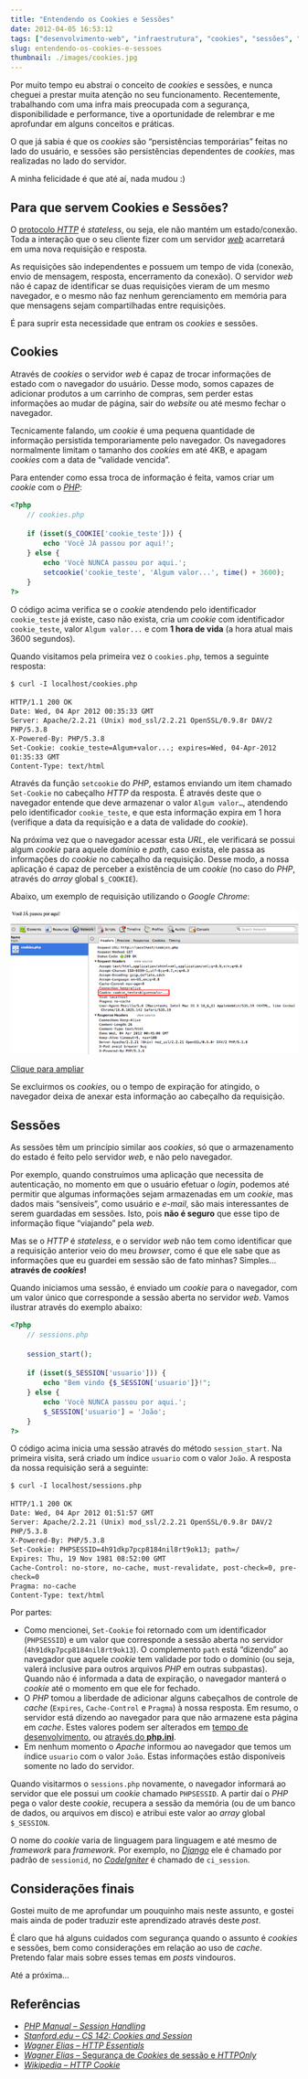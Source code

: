 ```yaml
---
title: "Entendendo os Cookies e Sessões"
date: 2012-04-05 16:53:12
tags: ["desenvolvimento-web", "infraestrutura", "cookies", "sessões", "php"]
slug: entendendo-os-cookies-e-sessoes
thumbnail: ./images/cookies.jpg
---
```


Por muito tempo eu abstrai o conceito de
_cookies_ e sessões, e nunca cheguei a prestar muita atenção no seu
funcionamento. Recentemente, trabalhando com uma infra mais preocupada
com a segurança, disponibilidade e performance, tive a oportunidade de
relembrar e me aprofundar em alguns conceitos e práticas.

O que já sabia é que os _cookies_ são “persistências temporárias” feitas
no lado do usuário, e sessões são persistências dependentes de
_cookies_, mas realizadas no lado do servidor.

A minha felicidade é que até aí, nada mudou :)

## Para que servem Cookies e Sessões?

O [protocolo *HTTP*][] é _stateless_, ou seja, ele não mantém um
estado/conexão. Toda a interação que o seu cliente fizer com um servidor
[*web*][] acarretará em uma nova requisição e resposta.

As requisições são independentes e possuem um tempo de vida (conexão,
envio de mensagem, resposta, encerramento da conexão). O servidor _web_
não é capaz de identificar se duas requisições vieram de um mesmo
navegador, e o mesmo não faz nenhum gerenciamento em memória para que
mensagens sejam compartilhadas entre requisições.

É para suprir esta necessidade que entram os _cookies_ e sessões.

## Cookies

Através de _cookies_ o servidor _web_ é capaz de trocar informações de
estado com o navegador do usuário. Desse modo, somos capazes de
adicionar produtos a um carrinho de compras, sem perder estas
informações ao mudar de página, sair do _website_ ou até mesmo fechar o
navegador.

Tecnicamente falando, um _cookie_ é uma pequena quantidade de informação
persistida temporariamente pelo navegador. Os navegadores normalmente
limitam o tamanho dos _cookies_ em até 4KB, e apagam _cookies_ com a
data de “validade vencida”.

Para entender como essa troca de informação é feita, vamos criar um
_cookie_ com o [*PHP*][]:

```php
<?php
    // cookies.php

    if (isset($_COOKIE['cookie_teste'])) {
        echo 'Você JÁ passou por aqui!';
    } else {
        echo 'Você NUNCA passou por aqui.';
        setcookie('cookie_teste', 'Algum valor...', time() + 3600);
    }
?>
```

O código acima verifica se o _cookie_ atendendo pelo identificador
`cookie_teste` já existe, caso não exista, cria um _cookie_ com
identificador `cookie_teste`, valor `Algum valor...` e com **1
hora de vida** (a hora atual mais 3600 segundos).

Quando visitamos pela primeira vez o `cookies.php`, temos a seguinte
resposta:

```text
$ curl -I localhost/cookies.php

HTTP/1.1 200 OK
Date: Wed, 04 Apr 2012 00:35:33 GMT
Server: Apache/2.2.21 (Unix) mod_ssl/2.2.21 OpenSSL/0.9.8r DAV/2 PHP/5.3.8
X-Powered-By: PHP/5.3.8
Set-Cookie: cookie_teste=Algum+valor...; expires=Wed, 04-Apr-2012 01:35:33 GMT
Content-Type: text/html
```

Através da função `setcookie` do _PHP_, estamos enviando um item
chamado `Set-Cookie` no cabeçalho _HTTP_ da resposta. É através deste
que o navegador entende que deve armazenar o valor `Algum valor…`,
atendendo pelo identificador `cookie_teste`, e que esta informação
expira em 1 hora (verifique a data da requisição e a data de validade do
_cookie_).

Na próxima vez que o navegador acessar esta _URL_, ele verificará se
possui algum _cookie_ para aquele domínio e _path_, caso exista, ele
passa as informações do _cookie_ no cabeçalho da requisição. Desse modo,
a nossa aplicação é capaz de perceber a existência de um _cookie_ (no
caso do _PHP_, através do _array_ global `$_COOKIE`).

Abaixo, um exemplo de requisição utilizando o _Google Chrome_:

!["Item cookie no cabeçalho de resposta da requisição HTTP"](./images/exemplo-php-cookies.png "Item cookie no cabeçalho de resposta da requisição HTTP")

[Clique para ampliar](/images/blog/exemplo-php-cookies.png)

Se excluirmos os _cookies_, ou o tempo de expiração for atingido, o
navegador deixa de anexar esta informação ao cabeçalho da requisição.

## Sessões

As sessões têm um princípio similar aos _cookies_, só que o
armazenamento do estado é feito pelo servidor _web_, e não pelo
navegador.

Por exemplo, quando construímos uma aplicação que necessita de
autenticação, no momento em que o usuário efetuar o _login_, podemos até
permitir que algumas informações sejam armazenadas em um _cookie_, mas
dados mais “sensíveis”, como usuário e _e-mail_, são mais interessantes
de serem guardadas em sessões. Isto, pois **não é seguro** que esse tipo
de informação fique “viajando” pela _web_.

Mas se o _HTTP_ é _stateless_, e o servidor _web_ não tem como
identificar que a requisição anterior veio do meu _browser_, como é que
ele sabe que as informações que eu guardei em sessão são de fato minhas?
Simples… **através de _cookies_!**

Quando iniciamos uma sessão, é enviado um _cookie_ para o navegador, com
um valor único que corresponde a sessão aberta no servidor _web_. Vamos
ilustrar através do exemplo abaixo:

```php
<?php
    // sessions.php

    session_start();

    if (isset($_SESSION['usuario'])) {
        echo "Bem vindo {$_SESSION['usuario']}!";
    } else {
        echo 'Você NUNCA passou por aqui.';
        $_SESSION['usuario'] = 'João';
    }
?>
```

O código acima inicia uma sessão através do método `session_start`.
Na primeira visita, será criado um índice `usuario` com o valor
`João`. A resposta da nossa requisição será a seguinte:

```text
$ curl -I localhost/sessions.php

HTTP/1.1 200 OK
Date: Wed, 04 Apr 2012 01:51:57 GMT
Server: Apache/2.2.21 (Unix) mod_ssl/2.2.21 OpenSSL/0.9.8r DAV/2 PHP/5.3.8
X-Powered-By: PHP/5.3.8
Set-Cookie: PHPSESSID=4h91dkp7pcp8184nil8rt9ok13; path=/
Expires: Thu, 19 Nov 1981 08:52:00 GMT
Cache-Control: no-store, no-cache, must-revalidate, post-check=0, pre-check=0
Pragma: no-cache
Content-Type: text/html
```

Por partes:

- Como mencionei, `Set-Cookie` foi retornado com um identificador
  (`PHPSESSID`) e um valor que corresponde a sessão aberta no
  servidor (`4h91dkp7pcp8184nil8rt9ok13`). O complemento `path`
  está “dizendo” ao navegador que aquele _cookie_ tem validade por
  todo o domínio (ou seja, valerá inclusive para outros arquivos _PHP_
  em outras subpastas). Quando não é informada a data de expiração, o
  navegador manterá o _cookie_ até o momento em que ele for fechado.
- O _PHP_ tomou a liberdade de adicionar alguns cabeçalhos de controle
  de _cache_ (`Expires`, `Cache-Control` e `Pragma`) à nossa
  resposta. Em resumo, o servidor está dizendo ao navegador para que
  não armazene esta página em _cache_. Estes valores podem ser
  alterados em [tempo de desenvolvimento][], ou [através do **php.ini**][].
- Em nenhum momento o _Apache_ informou ao navegador que temos um
  índice `usuario` com o valor `João`. Estas informações estão
  disponíveis somente no lado do servidor.

Quando visitarmos o `sessions.php` novamente, o navegador informará ao
servidor que ele possui um _cookie_ chamado `PHPSESSID`. A partir daí
o _PHP_ pega o valor deste _cookie_, recupera a sessão da memória (ou de
um banco de dados, ou arquivos em disco) e atribui este valor ao _array_
global `$_SESSION`.

O nome do _cookie_ varia de linguagem para linguagem e até mesmo de
_framework_ para _framework_. Por exemplo, no [*Django*][] ele é chamado
por padrão de `sessionid`, no [*CodeIgniter*][] é chamado de
`ci_session`.

## Considerações finais

Gostei muito de me aprofundar um pouquinho mais neste assunto, e gostei
mais ainda de poder traduzir este aprendizado através deste _post_.

É claro que há alguns cuidados com segurança quando o assunto é
_cookies_ e sessões, bem como considerações em relação ao uso de
_cache_. Pretendo falar mais sobre esses temas em _posts_ vindouros.

Até a próxima…

## Referências

- [*PHP Manual – Session Handling*][]
- [*Stanford.edu – CS 142: Cookies and Session*][]
- [*Wagner Elias* – *HTTP Essentials*][]
- [*Wagner Elias* – Segurança de *Cookies* de sessão e *HTTPOnly*][]
- [*Wikipedia – HTTP Cookie*][]

[protocolo *http*]: http://wagnerelias.com/2009/02/06/http-essentials/ "Conheça mais sobre o protocolo HTTP"
[*web*]: /tag/desenvolvimento-web.html "Leia mais sobre Web"
[*php*]: /tag/php.html "Leia mais sobre PHP"
[tempo de desenvolvimento]: http://www.php.net/manual/en/ref.session.php "PHP: Session functions"
[através do **php.ini**]: http://www.php.net/manual/en/session.configuration.php "PHP: Runtime configuration"
[*django*]: /tag/django.html "Leia mais sobre Django"
[*codeigniter*]: /tag/codeigniter.html "Leia mais sobre CodeIgniter"
[*php manual – session handling*]: http://www.php.net/manual/en/book.session.php "Confira a documentação oficial do PHP que fala sobre Sessões"
[*stanford.edu – cs 142: cookies and session*]: http://www.stanford.edu/~ouster/cgi-bin/cs142-fall10/lecture.php?topic=cookie "Material resumido, mas muito bom, sobre sessões e Cookies"
[*wagner elias* – *http essentials*]: http://wagnerelias.com/2009/02/06/http-essentials/ "Wagner nos apresenta de forma objetiva o funcionamento do protocolo HTTP"
[*wagner elias* – segurança de *cookies* de sessão e *httponly*]: http://wagnerelias.com/2009/04/21/seguranca-de-cookies-de-sessao-e-httponly/ "Entenda as falhas de segurança apresentadas com o uso de sessões e cookies"
[*wikipedia – http cookie*]: http://en.wikipedia.org/wiki/HTTP_cookie "Leia este bom artigo em inglês sobre Cookies"
